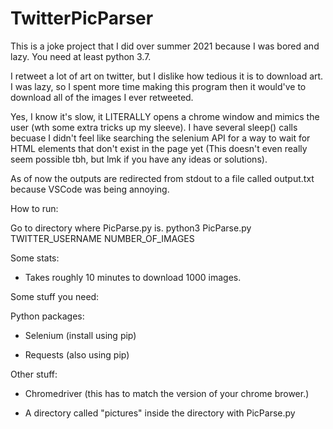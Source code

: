 # TwitterPicParser

This is a joke project that I did over summer 2021 because I was bored and lazy. You need at least python 3.7.

I retweet a lot of art on twitter, but I dislike how tedious it is to download art.
I was lazy, so I spent more time making this program then it would've to download all of the images I ever retweeted.

Yes, I know it's slow, it LITERALLY opens a chrome window and mimics the user (wth some extra tricks up my sleeve). I have several sleep() calls becuase I didn't feel like searching the selenium API for a way to wait for HTML elements that don't exist in the page yet (This doesn't even really seem possible tbh, but lmk if you have any ideas or solutions).

As of now the outputs are redirected from stdout to a file called output.txt because VSCode was being annoying.

How to run:

Go to directory where PicParse.py is.
python3 PicParse.py TWITTER_USERNAME NUMBER_OF_IMAGES

Some stats:

- Takes roughly 10 minutes to download 1000 images. 

Some stuff you need:


Python packages:

- Selenium (install using pip)

- Requests (also using pip)


Other stuff:

- Chromedriver (this has to match the version of your chrome brower.)

- A directory called "pictures" inside the directory with PicParse.py